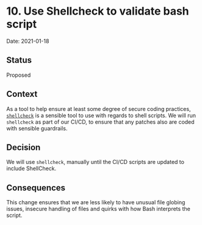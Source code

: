 # 10. Use Shellcheck to validate bash script

Date: 2021-01-18

## Status

Proposed

## Context

As a tool to help ensure at least some degree of secure coding practices, [`shellcheck`](https://www.shellcheck.net/) is
a sensible tool to use with regards to shell scripts. We will run `shellcheck` as part of our CI/CD, to ensure that any
patches also are coded with sensible guardrails.

## Decision

We will use `shellcheck`, manually until the CI/CD scripts are updated to include ShellCheck.

## Consequences

This change ensures that we are less likely to have unusual file globing issues, insecure handling of files and
quirks with how Bash interprets the script.
